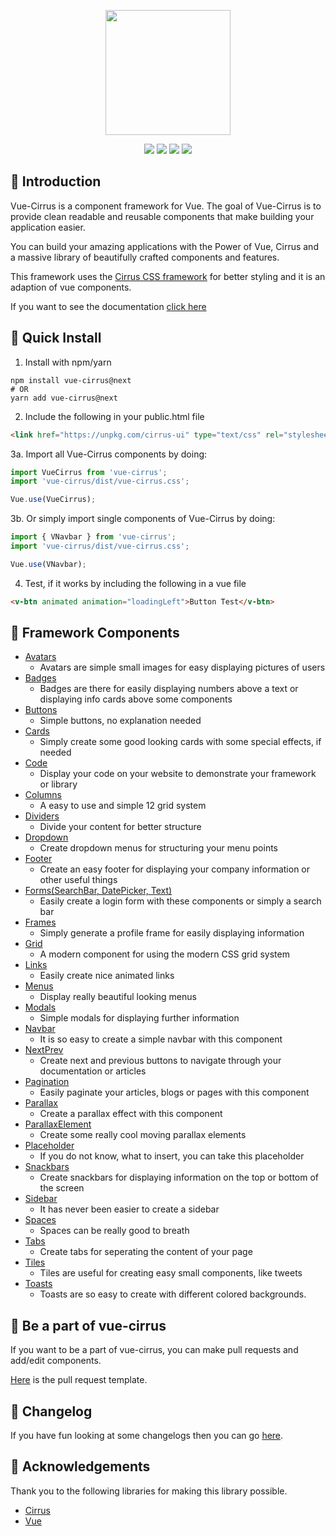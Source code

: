 <p align="center"><img src="https://i.imgur.com/OETMeDC.png" width="200"></p>

<p align="center">
  <a href="https://www.npmjs.com/package/vue-cirrus"><img src="https://badge.fury.io/js/vue-cirrus.svg"></a>
  <a href="https://opensource.org/licenses/MIT"><img src="https://img.shields.io/github/license/FlorianWoelki/vue-cirrus.svg"></a>
  <a href="https://www.npmjs.com/package/vue-cirrus"><img src="https://img.shields.io/npm/dt/vue-cirrus.svg"></a>
  <a href="https://www.npmjs.com/package/vue-cirrus"><img src="https://img.shields.io/npm/dm/vue-cirrus.svg"></a>
</p>

## 🧐 Introduction

Vue-Cirrus is a component framework for Vue. The goal of Vue-Cirrus is to provide clean readable and reusable components that make building your application easier.

You can build your amazing applications with the Power of Vue, Cirrus and a massive library of beautifully crafted components and features.

This framework uses the <a href="https://github.com/Spiderpig86/Cirrus">Cirrus CSS framework</a> for better styling and it is an adaption of vue components.

If you want to see the documentation <a href="https://florianwoelki.github.io/vue-cirrus/#/">click here</a>

## 🔨 Quick Install

1. Install with npm/yarn

```shell
npm install vue-cirrus@next
# OR
yarn add vue-cirrus@next
```

2. Include the following in your public.html file

```html
<link href="https://unpkg.com/cirrus-ui" type="text/css" rel="stylesheet" />
```

3a. Import all Vue-Cirrus components by doing:

```javascript
import VueCirrus from 'vue-cirrus';
import 'vue-cirrus/dist/vue-cirrus.css';

Vue.use(VueCirrus);
```

3b. Or simply import single components of Vue-Cirrus by doing:

```javascript
import { VNavbar } from 'vue-cirrus';
import 'vue-cirrus/dist/vue-cirrus.css';

Vue.use(VNavbar);
```

4. Test, if it works by including the following in a vue file

```html
<v-btn animated animation="loadingLeft">Button Test</v-btn>
```

## 🔮 Framework Components
- [Avatars](https://florianwoelki.github.io/vue-cirrus/#/components/Avatars)
  - Avatars are simple small images for easy displaying pictures of users
- [Badges](https://florianwoelki.github.io/vue-cirrus/#/components/Badges)
  - Badges are there for easily displaying numbers above a text or displaying info cards above some components
- [Buttons](https://florianwoelki.github.io/vue-cirrus/#/components/Buttons)
  - Simple buttons, no explanation needed
- [Cards](https://florianwoelki.github.io/vue-cirrus/#/components/Cards)
  - Simply create some good looking cards with some special effects, if needed
- [Code](https://florianwoelki.github.io/vue-cirrus/#/components/Code)
  - Display your code on your website to demonstrate your framework or library
- [Columns](https://florianwoelki.github.io/vue-cirrus/#/components/Columns)
  - A easy to use and simple 12 grid system
- [Dividers](https://florianwoelki.github.io/vue-cirrus/#/components/Dividers)
  - Divide your content for better structure
- [Dropdown](https://florianwoelki.github.io/vue-cirrus/#/components/Dropdown)
  - Create dropdown menus for structuring your menu points
- [Footer](https://florianwoelki.github.io/vue-cirrus/#/components/Footer)
  - Create an easy footer for displaying your company information or other useful things
- [Forms(SearchBar, DatePicker, Text)](https://florianwoelki.github.io/vue-cirrus/#/components/Forms)
  - Easily create a login form with these components or simply a search bar
- [Frames](https://florianwoelki.github.io/vue-cirrus/#/components/Frames)
  - Simply generate a profile frame for easily displaying information
- [Grid](https://florianwoelki.github.io/vue-cirrus/#/components/Grids)
  - A modern component for using the modern CSS grid system
- [Links](https://florianwoelki.github.io/vue-cirrus/#/components/Links)
  - Easily create nice animated links
- [Menus](https://florianwoelki.github.io/vue-cirrus/#/components/Menus)
  - Display really beautiful looking menus
- [Modals](https://florianwoelki.github.io/vue-cirrus/#/components/Modals)
  - Simple modals for displaying further information
- [Navbar](https://florianwoelki.github.io/vue-cirrus/#/components/Navbars)
  - It is so easy to create a simple navbar with this component
- [NextPrev](https://florianwoelki.github.io/vue-cirrus/#/components/NextPrev)
  - Create next and previous buttons to navigate through your documentation or articles
- [Pagination](https://florianwoelki.github.io/vue-cirrus/#/components/Pagination)
  - Easily paginate your articles, blogs or pages with this component
- [Parallax](https://florianwoelki.github.io/vue-cirrus/#/components/Parallax)
  - Create a parallax effect with this component
- [ParallaxElement](https://florianwoelki.github.io/vue-cirrus/#/components/ParallaxElement)
  - Create some really cool moving parallax elements
- [Placeholder](https://florianwoelki.github.io/vue-cirrus/#/components/Placeholder)
  - If you do not know, what to insert, you can take this placeholder
- [Snackbars](https://florianwoelki.github.io/vue-cirrus/#/components/Snackbars)
  - Create snackbars for displaying information on the top or bottom of the screen
- [Sidebar](https://florianwoelki.github.io/vue-cirrus/#/components/Sidebars)
  - It has never been easier to create a sidebar
- [Spaces](https://florianwoelki.github.io/vue-cirrus/#/components/Spaces)
  - Spaces can be really good to breath
- [Tabs](https://florianwoelki.github.io/vue-cirrus/#/components/Tabs)
  - Create tabs for seperating the content of your page
- [Tiles](https://florianwoelki.github.io/vue-cirrus/#/components/Tiles)
  - Tiles are useful for creating easy small components, like tweets
- [Toasts](https://florianwoelki.github.io/vue-cirrus/#/components/Toasts)
  - Toasts are so easy to create with different colored backgrounds. 

## 💎 Be a part of vue-cirrus
If you want to be a part of vue-cirrus, you can make pull requests and add/edit components.

[Here](https://github.com/FlorianWoelki/vue-cirrus/blob/master/PULL_REQUEST_TEMPLATE.md) is the pull request template.

## 📒 Changelog

If you have fun looking at some changelogs then you can go [here](https://github.com/FlorianWoelki/vue-cirrus/blob/master/CHANGELOG.md).

## 👏 Acknowledgements

Thank you to the following libraries for making this library possible.

- [Cirrus](https://spiderpig86.github.io/Cirrus/)
- [Vue](https://vuejs.org/)
